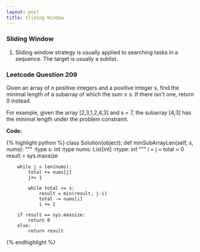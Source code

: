```yaml
---
layout: post
title: Sliding Window
---
```


### Sliding Window

1. Sliding window strategy is usually applied to searching tasks in a sequence. The target is usually a sublist.

### Leetcode Question 209
Given an array of n positive integers and a positive integer s, find the minimal length of a subarray of which the sum ≥ s. If there isn't one, return 0 instead.

For example, given the array [2,3,1,2,4,3] and s = 7, the subarray [4,3] has the minimal length under the problem constraint.

**Code:**

{% highlight python %}
class Solution(object):
    def minSubArrayLen(self, s, nums):
        """
        :type s: int
        :type nums: List[int]
        :rtype: int
        """
        i = j = total = 0
        result = sys.maxsize
        
        while j < len(nums):
            total += nums[j]
            j+= 1
            
            while total >= s:
                result = min(result, j-i)
                total -= nums[i]
                i += 1
        
        if result == sys.maxsize:
            return 0
        else:
            return result
{% endhighlight %}